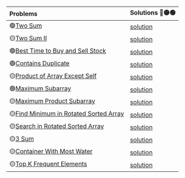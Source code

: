 #
| Problems      | Solutions   🔴🟡🟢 |
| :---        |  :--- |
|🟢[Two Sum](https://leetcode.com/problems/two-sum/)|[solution](./two-sum.py)|
|🟡[Two Sum II](https://leetcode.com/problems/two-sum-ii-input-array-is-sorted/)|[solution](./two-sum-ii-input-array-is-sorted.py)|
|🟢[Best Time to Buy and Sell Stock](https://leetcode.com/problems/best-time-to-buy-and-sell-stock/)|[solution](./best-time-to-buy-and-sell-stock.py)|
|🟢[Contains Duplicate](https://leetcode.com/problems/contains-duplicate/)|[solution](./contains-duplicate.py)|
|🟡[Product of Array Except Self](https://leetcode.com/problems/product-of-array-except-self/)|[solution](./product-of-array-except-self.py)|
|🟢[Maximum Subarray](https://leetcode.com/problems/maximum-subarray/)|[solution](./maximum-subarray.py)|
|🟡[Maximum Product Subarray](https://leetcode.com/problems/maximum-product-subarray/)|[solution](./maximum-product-subarray.py)|
|🟡[Find Minimum in Rotated Sorted Array](https://leetcode.com/problems/find-minimum-in-rotated-sorted-array/)|[solution](./find-minimum-in-rotated-sorted-array.py)|
|🟡[Search in Rotated Sorted Array](https://leetcode.com/problems/search-in-rotated-sorted-array/)|[solution](./search-in-rotated-sorted-array)|
|🟡[3 Sum](https://leetcode.com/problems/3sum/)|[solution](./3sum.py)|
|🟡[Container With Most Water](https://leetcode.com/problems/container-with-most-water/)|[solution](./container-with-most-water.py)|
|🟡[Top K Frequent Elements](https://leetcode.com/problems/top-k-frequent-elements/)|[solution](./top-k-frequent-elements.py)|
